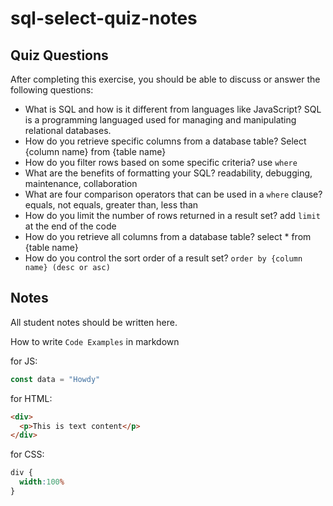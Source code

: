 # sql-select-quiz-notes

## Quiz Questions

After completing this exercise, you should be able to discuss or answer the following questions:

- What is SQL and how is it different from languages like JavaScript?
SQL is a programming languaged used for managing and manipulating relational databases.
- How do you retrieve specific columns from a database table?
Select {column name} from {table name}
- How do you filter rows based on some specific criteria?
use `where`
- What are the benefits of formatting your SQL?
readability, debugging, maintenance, collaboration
- What are four comparison operators that can be used in a `where` clause?
equals, not equals, greater than, less than
- How do you limit the number of rows returned in a result set?
add `limit` at the end of the code
- How do you retrieve all columns from a database table?
select * from {table name}
- How do you control the sort order of a result set?
`order by {column name} (desc or asc)`

## Notes

All student notes should be written here.


How to write `Code Examples` in markdown

for JS:
```javascript
const data = "Howdy"
```

for HTML:
```html
<div>
  <p>This is text content</p>
</div>
```

for CSS:
```css
div {
  width:100%
}
```
